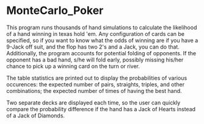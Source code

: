 # MonteCarlo_Poker
This program runs thousands of hand simulations to calculate the likelihood of a hand winning in texas hold 'em.
Any configuration of cards can be specified, so if you want to know what the odds of winning are if you have a 9-Jack off suit, and the flop has two 2's and a Jack, you can do that. Additionally, the program accounts for potential folding of opponents. If the opponent has a bad hand, s/he will fold early, possibly missing his/her chance to pick up a winning card on the turn or river.

The table statistics are printed out to display the probabilities of various occurences: the expected number of pairs, straights, triples, and other combinations; the expected number of times of having the best hand.

Two separate decks are displayed each time, so the user can quickly compare the probability difference if the hand has a Jack of Hearts instead of a Jack of Diamonds.
